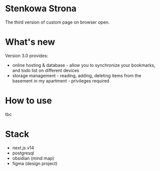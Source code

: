 # Stenkowa Strona
The third version of custom page on browser open.
# What's new
Version 3.0 provides:
- online hosting & database - allow you to synchronize your bookmarks, and todo list on different devices
- storage management - reading, adding, deleting items from the basement in my apartment - privileges required
# How to use
tbc
# Stack
- next.js v14
- postgresql
- obsidian (mind map)
- figma (design project)